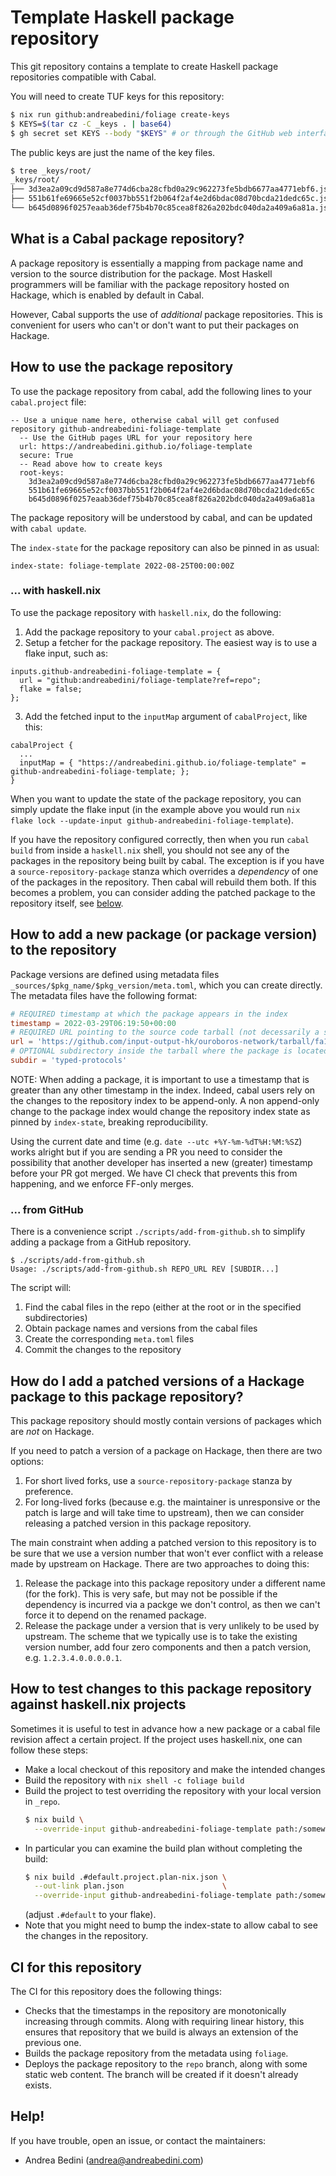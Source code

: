 # Template Haskell package repository

This git repository contains a template to create Haskell package
repositories compatible with Cabal.

You will need to create TUF keys for this repository:

```bash
$ nix run github:andreabedini/foliage create-keys
$ KEYS=$(tar cz -C _keys . | base64)
$ gh secret set KEYS --body "$KEYS" # or through the GitHub web interface
```

The public keys are just the name of the key files.

```bash
$ tree _keys/root/
_keys/root/
├── 3d3ea2a09cd9d587a8e774d6cba28cfbd0a29c962273fe5bdb6677aa4771ebf6.json
├── 551b61fe69665e52cf0037bb551f2b064f2af4e2d6bdac08d70bcda21dedc65c.json
└── b645d0896f0257eaab36def75b4b70c85cea8f826a202bdc040da2a409a6a81a.json
```

## What is a Cabal package repository?

A package repository is essentially a mapping from package name and version
to the source distribution for the package. Most Haskell programmers will be
familiar with the package repository hosted on Hackage, which is enabled
by default in Cabal.

However, Cabal supports the use of _additional_ package repositories.
This is convenient for users who can't or don't want to put their packages
on Hackage.

## How to use the package repository

To use the package repository from cabal, add the following lines to your
`cabal.project` file:

```
-- Use a unique name here, otherwise cabal will get confused
repository github-andreabedini-foliage-template
  -- Use the GitHub pages URL for your repository here
  url: https://andreabedini.github.io/foliage-template
  secure: True
  -- Read above how to create keys
  root-keys:
    3d3ea2a09cd9d587a8e774d6cba28cfbd0a29c962273fe5bdb6677aa4771ebf6
    551b61fe69665e52cf0037bb551f2b064f2af4e2d6bdac08d70bcda21dedc65c
    b645d0896f0257eaab36def75b4b70c85cea8f826a202bdc040da2a409a6a81a
```

The package repository will be understood by cabal, and can be updated with
`cabal update`.

The `index-state` for the package repository can also be pinned in as
usual:

```
index-state: foliage-template 2022-08-25T00:00:00Z
```

### ... with haskell.nix

To use the package repository with `haskell.nix`, do the following:

1. Add the package repository to your `cabal.project` as above.
2. Setup a fetcher for the package repository. The easiest way is to use a flake input, such as:
```
inputs.github-andreabedini-foliage-template = {
  url = "github:andreabedini/foliage-template?ref=repo";
  flake = false;
};
```
3. Add the fetched input to the `inputMap` argument of `cabalProject`, like this:
```
cabalProject {
  ...
  inputMap = { "https://andreabedini.github.io/foliage-template" = github-andreabedini-foliage-template; };
}
```

When you want to update the state of the package repository, you can simply
update the flake input (in the example above you would run `nix flake lock
--update-input github-andreabedini-foliage-template`).

If you have the repository configured correctly, then when you run `cabal
build` from inside a `haskell.nix` shell, you should not see any of the
packages in the repository being built by cabal.  The exception is if you
have a `source-repository-package` stanza which overrides a _dependency_ of
one of the packages in the repository. Then cabal will rebuild them both.
If this becomes a problem, you can consider adding the patched package to
the repository itself, see
[below](#how-do-i-add-a-patched-versions-of-a-hackage-package-to-this-package-repository).

## How to add a new package (or package version) to the repository

Package versions are defined using metadata files `_sources/$pkg_name/$pkg_version/meta.toml`,
which you can create directly. The metadata files have the following format:

```toml
# REQUIRED timestamp at which the package appears in the index
timestamp = 2022-03-29T06:19:50+00:00
# REQUIRED URL pointing to the source code tarball (not decessarily a sdist)
url = 'https://github.com/input-output-hk/ouroboros-network/tarball/fa10cb4eef1e7d3e095cec3c2bb1210774b7e5fa'
# OPTIONAL subdirectory inside the tarball where the package is located
subdir = 'typed-protocols'
```

NOTE: When adding a package, it is important to use a timestamp that is
greater than any other timestamp in the index. Indeed, cabal users rely on
the changes to the repository index to be append-only. A non append-only
change to the package index would change the repository index state as
pinned by `index-state`, breaking reproducibility.

Using the current date and time (e.g. `date --utc +%Y-%m-%dT%H:%M:%SZ`)
works alright but if you are sending a PR you need to consider the
possibility that another developer has inserted a new (greater) timestamp
before your PR got merged. We have CI check that prevents this from
happening, and we enforce FF-only merges.

### ... from GitHub

There is a convenience script `./scripts/add-from-github.sh` to simplify
adding a package from a GitHub repository.

```console
$ ./scripts/add-from-github.sh
Usage: ./scripts/add-from-github.sh REPO_URL REV [SUBDIR...]
```

The script will:

1. Find the cabal files in the repo (either at the root or in the specified
   subdirectories)
2. Obtain package names and versions from the cabal files
3. Create the corresponding `meta.toml` files
4. Commit the changes to the repository

## How do I add a patched versions of a Hackage package to this package repository?

This package repository should mostly contain versions of packages which are _not_ on Hackage.

If you need to patch a version of a package on Hackage, then there are two options:

1. For short lived forks, use a `source-repository-package` stanza by
   preference.
2. For long-lived forks (because e.g. the maintainer is unresponsive or the
   patch is large and will take time to upstream), then we can consider
   releasing a patched version in this package repository.

The main constraint when adding a patched version to this repository is to
be sure that we use a version number that won't ever conflict with a
release made by upstream on Hackage.  There are two approaches to doing
this:

1. Release the package into this package repository under a different name
   (for the fork).  This is very safe, but may not be possible if the
   dependency is incurred via a packge we don't control, as then we can't
   force it to depend on the renamed package.
2. Release the package under a version that is very unlikely to be used by
   upstream.  The scheme that we typically use is to take the existing
   version number, add four zero components and then a patch version, e.g.
   `1.2.3.4.0.0.0.0.1`.

## How to test changes to this package repository against haskell.nix projects

Sometimes it is useful to test in advance how a new package or a cabal file
revision affect a certain project. If the project uses haskell.nix, one can
follow these steps:

- Make a local checkout of this repository and make the intended changes
- Build the repository with `nix shell -c foliage build`
- Build the project to test overriding the repository with your local
  version in `_repo`.
  ```bash
  $ nix build \
    --override-input github-andreabedini-foliage-template path:/somewhere/foliage-template/_repo
  ```
- In particular you can examine the build plan without completing the
  build:
  ```bash
  $ nix build .#default.project.plan-nix.json \
    --out-link plan.json                      \
    --override-input github-andreabedini-foliage-template path:/somewhere/foliage-template/_repo
  ```
  (adjust `.#default` to your flake).
- Note that you might need to bump the index-state to allow cabal to see
  the changes in the repository.

## CI for this repository

The CI for this repository does the following things:

- Checks that the timestamps in the repository are monotonically increasing
  through commits. Along with requiring linear history, this ensures that
  repository that we build is always an extension of the previous one.
- Builds the package repository from the metadata using `foliage`.
- Deploys the package repository to the `repo` branch, along with some
  static web content. The branch will be created if it doesn't already
  exists.

## Help!

If you have trouble, open an issue, or contact the maintainers:

- Andrea Bedini (andrea@andreabedini.com)
